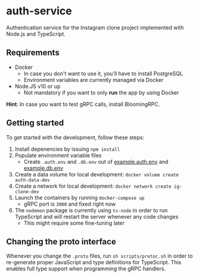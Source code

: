 # auth-service

Authentication service for the Instagram clone project implemented with Node.js and TypeScript.

## Requirements

* Docker
  * In case you don't want to use it, you'll have to install PostgreSQL
  * Environment variables are currently managed via Docker
* Node.JS v10 or up
  * Not mandatory if you want to only **run** the app by using Docker

**Hint**: In case you want to test gRPC calls, install BloomingRPC.

## Getting started

To get started with the development, follow these steps:

1. Install depenencies by issuing `npm install`
2. Populate environment variable files
    * Create `.auth.env` and `.db.env` out of [example.auth.env](example.auth.env) and [example.db.env](example.db.env)
3. Create a data volume for local development: `docker volume create auth-data-dev`
4. Create a network for local development: `docker network create ig-clone-dev`
5. Launch the containers by running `docker-compose up`
    * gRPC port is `3000` and fixed right now
6. The `nodemon` package is currently using `ts-node` in order to run TypeScript and will restart the server whenever any code changes
    * This might require some fine-tuning later

## Changing the proto interface

Whenever you change the `.proto` files, run `sh scripts/protoc.sh` in order to re-generate proper JavaScript and type definitions for TypeScript. This enables full type support when programming the gRPC handlers.

